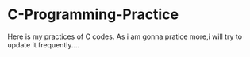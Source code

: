 # C-Programming-Practice
Here is my practices of C codes. As i am gonna pratice more,i will try to update it frequently....
